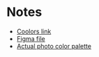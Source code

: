 # Notes

- [Coolors link](https://coolors.co/86cb92-71b48d-404e7c-251f47-260f26)
- [Figma file](https://www.figma.com/file/2QuGfAOcHaZJ6aHXfuamnK/Hometown-Homepage?node-id=0%3A1)
- [Actual photo color palette](https://coolors.co/fefefe-1d3557-a8dadb-f2faef-457b9d)